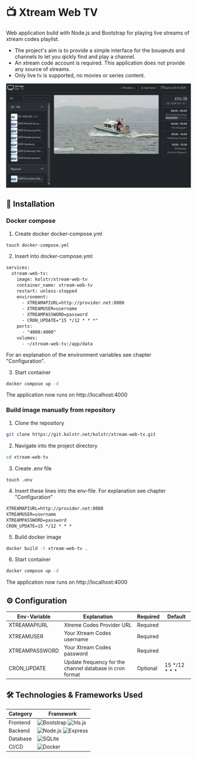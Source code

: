 # 📺 Xtream Web TV

Web application build with Node.js and Bootstrap for playing live streams of xtream codes playlist.
- The project's aim is to provide a simple interface for the bouqeuts and channels to let you qickly find and play a channel.
- An xtream code account is required.
  This application does not provide any source of streams.
- Only live tv is supported, no movies or series content.

![Projekt Screenshot](screenshot.png)

## 🚀 Installation 

### Docker compose

1. Create docker docker-compose.yml
```shsh
touch docker-compose.yml
```

2. Insert into docker-compose.yml:
```
services:
  xtream-web-tv:
    image: kolstr/xtream-web-tv
    container_name: xtream-web-tv
    restart: unless-stopped
    environment:
      - XTREAMAPIURL=http://provider.net:8080
      - XTREAMUSER=username
      - XTREAMPASSWORD=password
      - CRON_UPDATE="15 */12 * * *"
    ports:
      - "4000:4000"
    volumes:
      - ~/xtream-web-tv:/app/data
```
For an explanation of the environment variables see chapter "Configuration".

3. Start container
```sh
docker compose up -d
```
The application now runs on http://localhost:4000

### Build image manually from repository

1. Clone the repository
```sh
git clone https://git.kolstr.net/kolstr/xtream-web-tv.git
```

2. Navigate into the project directory
```sh
cd xtream-web-tv
```

3. Create .env file
```shsh
touch .env
```

4. Insert these lines into the env-file. For explanation see chapter "Configuration"
```
XTREAMAPIURL=http://provider.net:8080
XTREAMUSER=username
XTREAMPASSWORD=password
CRON_UPDATE=15 */12 * * *
```

5. Build docker image
```sh
docker build -t xtream-web-tv .
```

6. Start container
```sh
docker compose up -d
```

The application now runs on http://localhost:4000

## ⚙️ Configuration
| Env-Variable    | Explanation                                      | Required | Default         |
|-----------------|--------------------------------------------------|----------|----------------|
| XTREAMAPIURL    | Xtreme Codes Provider URL                        | Required |                |
| XTREAMUSER      | Your Xtream Codes username                       | Required |                |
| XTREAMPASSWORD  | Your Xtream Codes password                       | Required |                |
| CRON_UPDATE     | Update frequency for the channel database in cron format | Optional | 15 */12 * * * |

## 🛠️ Technologies & Frameworks Used  
| Category     | Framework |
|-------------|------------|
| Frontend    | ![Bootstrap](https://img.shields.io/badge/Bootstrap-7952B3?style=for-the-badge&logo=bootstrap&logoColor=white) ![hls.js](https://img.shields.io/badge/hls.js-F37820?style=for-the-badge&logo=hls.js&logoColor=white) |
| Backend     | ![Node.js](https://img.shields.io/badge/Node.js-43853D?style=for-the-badge&logo=node.js&logoColor=white) ![Express](https://img.shields.io/badge/Express-000000?style=for-the-badge&logo=express&logoColor=white)  |
| Database    | ![SQLite](https://img.shields.io/badge/SQLite-003B57?style=for-the-badge&logo=sqlite&logoColor=white) |
| CI/CD       | ![Docker](https://img.shields.io/badge/Docker-2496ED?style=for-the-badge&logo=docker&logoColor=white) | 

